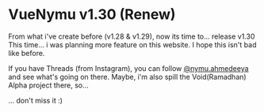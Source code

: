 # VueNymu v1.30 (Renew)

From what i've create before (v1.28 & v1.29), now its time to... release v1.30
This time... i was planning more feature on this website. I hope this isn't bad like before.

If you have Threads (from Instagram), you can follow [@nymu.ahmedeeya](https://threads.com/nymu.ahmedeeya) and see what's going on there. Maybe, i'm also spill the Void(Ramadhan) Alpha project there, so...

... don't miss it :)
